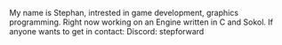 My name is Stephan, intrested in game development, graphics programming. Right now working on an Engine written in C and Sokol.
If anyone wants to get in contact:
  Discord: stepforward
<!---
StepingForward/StepingForward is a ✨ special ✨ repository because its `README.md` (this file) appears on your GitHub profile.
You can click the Preview link to take a look at your changes.
--->
